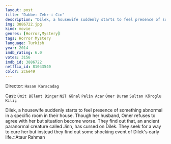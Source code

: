 ```yaml
---
layout: post
title: "Dabbe: Zehr-i Cin"
description: "Dilek, a housewife suddenly starts to feel presence of something abnormal in a specific room in their house. Though her husband, Omer refuses to agree with her but situation become worse. They find out that, an ancient paranormal creature called Jinn, has cursed on Dilek. They seek for a way to cure her but instead they find out some shocking event of Dilek's early life..."
img: 3886722.jpg
kind: movie
genres: [Horror,Mystery]
tags: Horror Mystery 
language: Turkish
year: 2014
imdb_rating: 6.0
votes: 3156
imdb_id: 3886722
netflix_id: 81043540
color: 2c6e49
---
```

Director: `Hasan Karacadag`  

Cast: `Ümit Bülent Dinçer` `Nil Günal` `Pelin Acar` `Ömer Duran` `Sultan Köroglu Kiliç` 

Dilek, a housewife suddenly starts to feel presence of something abnormal in a specific room in their house. Though her husband, Omer refuses to agree with her but situation become worse. They find out that, an ancient paranormal creature called Jinn, has cursed on Dilek. They seek for a way to cure her but instead they find out some shocking event of Dilek's early life.::Ataur Rahman